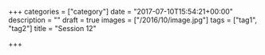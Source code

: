 +++
categories = ["category"]
date = "2017-07-10T15:54:21+00:00"
description = ""
draft = true
images = ["/2016/10/image.jpg"]
tags = ["tag1", "tag2"]
title = "Session 12"

+++

